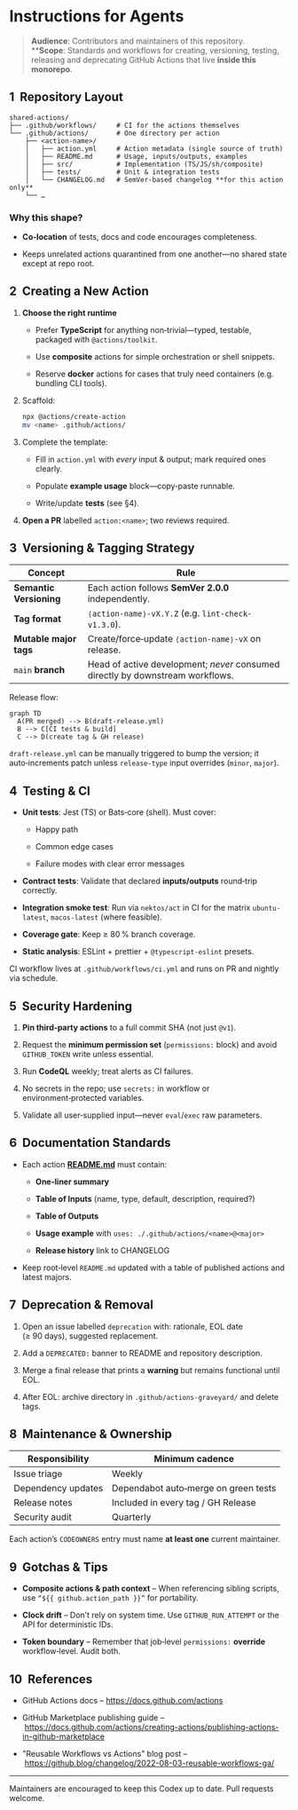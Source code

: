 # Instructions for Agents

> **Audience**: Contributors and maintainers of this repository.\
> \*\***Scope**: Standards and workflows for creating, versioning, testing, releasing and deprecating GitHub Actions that live **inside this monorepo**.

## 1  Repository Layout

```
shared-actions/
├── .github/workflows/     # CI for the actions themselves
└── .github/actions/       # One directory per action
    ├── <action‑name>/
    │   ├── action.yml     # Action metadata (single source of truth)
    │   ├── README.md      # Usage, inputs/outputs, examples
    │   ├── src/           # Implementation (TS/JS/sh/composite)
    │   ├── tests/         # Unit & integration tests
    │   └── CHANGELOG.md   # SemVer‑based changelog **for this action only**
    └── …
```

### Why this shape?

- **Co‑location** of tests, docs and code encourages completeness.

- Keeps unrelated actions quarantined from one another—no shared state except at repo root.

## 2  Creating a New Action

1. **Choose the right runtime**

   - Prefer **TypeScript** for anything non‑trivial—typed, testable, packaged with `@actions/toolkit`.

   - Use **composite** actions for simple orchestration or shell snippets.

   - Reserve **docker** actions for cases that truly need containers (e.g. bundling CLI tools).

2. Scaffold:

   ```bash
   npx @actions/create-action
   mv <name> .github/actions/
   
   ```

3. Complete the template:

   - Fill in `action.yml` with *every* input & output; mark required ones clearly.

   - Populate **example usage** block—copy‑paste runnable.

   - Write/update **tests** (see §4).

4. **Open a PR** labelled `action:<name>`; two reviews required.

## 3  Versioning & Tagging Strategy

| Concept | Rule |
| --- | --- |
| **Semantic Versioning** | Each action follows **SemVer 2.0.0** independently. |
| **Tag format** | `⟨action‑name⟩‑vX.Y.Z` (e.g. `lint-check-v1.3.0`). |
| **Mutable major tags** | Create/force‑update `⟨action‑name⟩‑vX` on release. |
| `main` **branch** | Head of active development; *never* consumed directly by downstream workflows. |

Release flow:

```mermaid
graph TD
  A(PR merged) --> B(draft‑release.yml)
  B --> C[CI tests & build]
  C --> D(create tag & GH release)
```

`draft‑release.yml` can be manually triggered to bump the version; it auto‑increments patch unless `release‑type` input overrides (`minor`, `major`).

## 4  Testing & CI

- **Unit tests**: Jest (TS) or Bats‑core (shell). Must cover:

  - Happy path

  - Common edge cases

  - Failure modes with clear error messages

- **Contract tests**: Validate that declared **inputs/outputs** round‑trip correctly.

- **Integration smoke test**: Run via `nektos/act` in CI for the matrix `ubuntu-latest`, `macos-latest` (where feasible).

- **Coverage gate**: Keep ≥ 80 % branch coverage.

- **Static analysis**: ESLint + prettier + `@typescript-eslint` presets.

CI workflow lives at `.github/workflows/ci.yml` and runs on PR and nightly via schedule.

## 5  Security Hardening

1. **Pin third‑party actions** to a full commit SHA (not just `@v1`).

2. Request the **minimum permission set** (`permissions:` block) and avoid `GITHUB_TOKEN` write unless essential.

3. Run **CodeQL** weekly; treat alerts as CI failures.

4. No secrets in the repo; use `secrets:` in workflow or environment‑protected variables.

5. Validate all user‑supplied input—never `eval`/`exec` raw parameters.

## 6  Documentation Standards

- Each action [**README.md**](http://README.md) must contain:

  - **One‑liner summary**

  - **Table of Inputs** (name, type, default, description, required?)

  - **Table of Outputs**

  - **Usage example** with `uses: ./.github/actions/<name>@<major>`

  - **Release history** link to CHANGELOG

- Keep root‑level `README.md` updated with a table of published actions and latest majors.

## 7  Deprecation & Removal

1. Open an issue labelled `deprecation` with: rationale, EOL date (≥ 90 days), suggested replacement.

2. Add a `DEPRECATED:` banner to README and repository description.

3. Merge a final release that prints a **warning** but remains functional until EOL.

4. After EOL: archive directory in `.github/actions‑graveyard/` and delete tags.

## 8  Maintenance & Ownership

| Responsibility | Minimum cadence |
| --- | --- |
| Issue triage | Weekly |
| Dependency updates | Dependabot auto‑merge on green tests |
| Release notes | Included in every tag / GH Release |
| Security audit | Quarterly |

Each action’s `CODEOWNERS` entry must name **at least one** current maintainer.

## 9  Gotchas & Tips

- **Composite actions & path context** – When referencing sibling scripts, use `“${{ github.action_path }}”` for portability.

- **Clock drift** – Don’t rely on system time. Use `GITHUB_RUN_ATTEMPT` or the API for deterministic IDs.

- **Token boundary** – Remember that job‑level `permissions:` **override** workflow‑level. Audit both.

## 10  References

- GitHub Actions docs – <https://docs.github.com/actions>

- GitHub Marketplace publishing guide – <https://docs.github.com/actions/creating-actions/publishing-actions-in-github-marketplace>

- "Reusable Workflows vs Actions" blog post – <https://github.blog/changelog/2022-08-03-reusable-workflows-ga/>

---

Maintainers are encouraged to keep this Codex up to date. Pull requests welcome.
